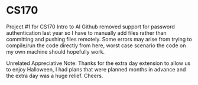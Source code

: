 # CS170
Project #1 for CS170 Intro to AI
Github removed support for password authentication last year so I have to manually add files rather than committing and pushing files remotely.
Some errors may arise from trying to compile/run the code directly from here, worst case scenario the code on my own machine should hopefully work.

Unrelated Appreciative Note: Thanks for the extra day extension to allow us to enjoy Halloween, I had plans that were planned months in advance and the extra day was a huge relief. Cheers.
